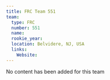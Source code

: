 ```yaml
---
title: FRC Team 551
team:
  type: FRC
  number: 551
  name: 
  rookie_year: 
  location: Belvidere, NJ, USA
  links:
    Website: 
---
```

No content has been added for this team